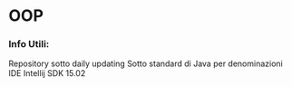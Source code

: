 # OOP
<h3>Info Utili:  </h3>  
Repository sotto daily updating  
Sotto standard di Java per denominazioni  
IDE Intellij  
SDK 15.02  
